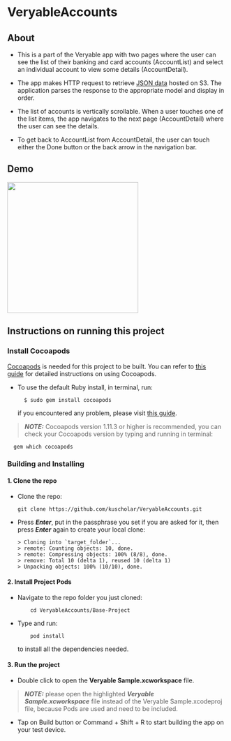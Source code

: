 # VeryableAccounts
 
## About
- This is a part of the Veryable app with two pages where the user can see the list of their banking and card accounts (AccountList) and select an individual account to view some details (AccountDetail).

- The app makes HTTP request to retrieve [JSON data](https://veryable-public-assets.s3.us-east-2.amazonaws.com/veryable.json) hosted on S3. The application  parses the response to the appropriate model and display in order.

- The list of accounts is vertically scrollable. When a user touches one of the list items, the app navigates to the next page (AccountDetail) where the user can see the details.

- To get back to AccountList from AccountDetail, the user can touch either the Done button or the back arrow in the navigation bar.


## Demo

<img src="https://user-images.githubusercontent.com/61807135/208370153-1f166cbd-1355-49b1-ab21-c2ae7c4dc9c7.gif" width="300"/>


## Instructions on running this project

### Install Cocoapods

[Cocoapods](https://cocoapods.org) is needed for this project to be built. You can refer to [this guide](https://guides.cocoapods.org/using/getting-started.html) for detailed instructions on using Cocoapods.

-   To use the default Ruby install, in terminal, run:
    
    ```
      $ sudo gem install cocoapods
    ```
    
    if you encountered any problem, please visit [this guide](https://guides.cocoapods.org/using/troubleshooting#installing-cocoapods).
    

> **_NOTE:_** Cocoapods version 1.11.3 or higher is recommended, you can check your Cocoapods version by typing and running in terminal:

```
  gem which cocoapods
```    

### Building and Installing
#### 1. Clone the repo

-   Clone the repo:
    
    ```
    git clone https://github.com/kuscholar/VeryableAccounts.git
    ```
    
-   Press _**Enter**_, put in the passphrase you set if you are asked for it, then press _**Enter**_ again to create your local clone:
    
    ```
    > Cloning into `target_folder`...
    > remote: Counting objects: 10, done.
    > remote: Compressing objects: 100% (8/8), done.
    > remove: Total 10 (delta 1), reused 10 (delta 1)
    > Unpacking objects: 100% (10/10), done.
    ```

#### 2. Install Project Pods

-   Navigate to the repo folder you just cloned:

	```
		cd VeryableAccounts/Base-Project
	```
    
  
-  Type and run:
    
	```
		pod install
	```
        
    to install all the dependencies needed.

#### 3. Run the project

- Double click to open the **Veryable Sample.xcworkspace** file. 
> **_NOTE:_** please open the highlighted _**Veryable Sample.xcworkspace**_ file instead of the Veryable Sample.xcodeproj file, because Pods are used and need to be included.

- Tap on Build button or Command + Shift + R to start building the app on your test device.

